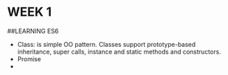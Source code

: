 # WEEK 1


##LEARNING ES6

- Class: is simple OO pattern. Classes support prototype-based inheritance, super calls, instance and static methods and constructors.
- Promise
- 